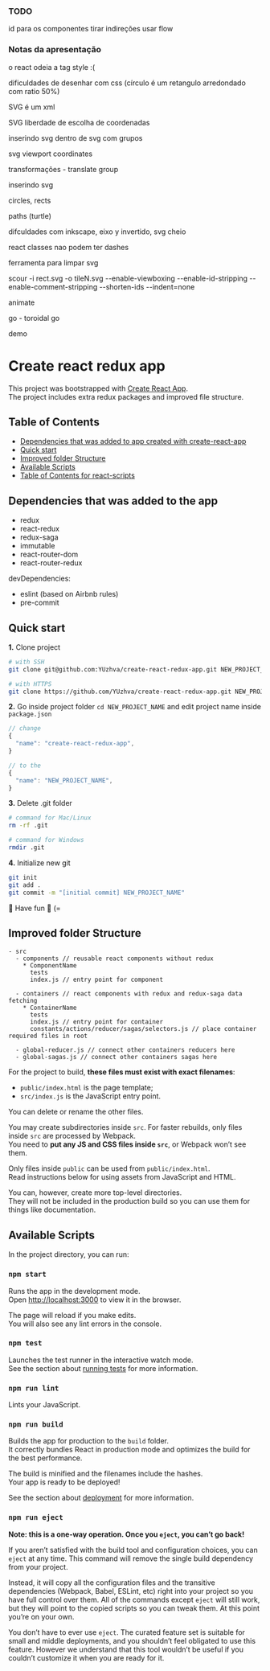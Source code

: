 ### TODO

id para os componentes
tirar indireções
usar flow

### Notas da apresentação

o react odeia a tag style :(

dificuldades de desenhar com css (círculo é um retangulo arredondado com ratio 50%)

SVG é um xml

SVG liberdade de escolha de coordenadas

inserindo svg dentro de svg com grupos

svg viewport coordinates

transformações - translate group

inserindo svg 

circles, rects

paths (turtle)

difculdades com inkscape, eixo y invertido, svg cheio

react classes nao podem ter dashes

ferramenta para limpar svg

scour -i rect.svg -o tileN.svg --enable-viewboxing --enable-id-stripping --enable-comment-stripping --shorten-ids --indent=none

animate

go - toroidal go

demo


# Create react redux app
This project was bootstrapped with [Create React App](https://github.com/facebookincubator/create-react-app).<br>
The project includes extra redux packages and improved file structure.

## Table of Contents
- [Dependencies that was added to app created with create-react-app](#dependencies-that-was-added-to-the-app)
- [Quick start](#quick-start)
- [Improved folder Structure](#improved-folder-structure)
- [Available Scripts](#available-scripts)
- [Table of Contents for react-scripts](
  https://github.com/facebookincubator/create-react-app/blob/master/packages/react-scripts/template/README.md)

## Dependencies that was added to the app
- redux
- react-redux
- redux-saga
- immutable
- react-router-dom
- react-router-redux

devDependencies:
- eslint (based on Airbnb rules)
- pre-commit

## Quick start
**1.** Clone project
```bash
# with SSH
git clone git@github.com:YUzhva/create-react-redux-app.git NEW_PROJECT_NAME

# with HTTPS
git clone https://github.com/YUzhva/create-react-redux-app.git NEW_PROJECT_NAME
```

**2.** Go inside project folder `cd NEW_PROJECT_NAME` and edit project name inside `package.json`
```javascript
// change
{
  "name": "create-react-redux-app",  
}

// to the
{
  "name": "NEW_PROJECT_NAME",  
}
```

**3.** Delete .git folder
```bash
# command for Mac/Linux
rm -rf .git

# command for Windows
rmdir .git
```

**4.** Initialize new git
```bash
git init
git add .
git commit -m "[initial commit] NEW_PROJECT_NAME"
```

:beer: Have fun :beer: (=

## Improved folder Structure

```
- src
  - components // reusable react components without redux
    * ComponentName
      tests
      index.js // entry point for component

  - containers // react components with redux and redux-saga data fetching
    * ContainerName
      tests
      index.js // entry point for container
      constants/actions/reducer/sagas/selectors.js // place container required files in root

  - global-reducer.js // connect other containers reducers here
  - global-sagas.js // connect other containers sagas here
```

For the project to build, **these files must exist with exact filenames**:

* `public/index.html` is the page template;
* `src/index.js` is the JavaScript entry point.

You can delete or rename the other files.

You may create subdirectories inside `src`. For faster rebuilds, only files inside `src` are processed by Webpack.<br>
You need to **put any JS and CSS files inside `src`**, or Webpack won’t see them.

Only files inside `public` can be used from `public/index.html`.<br>
Read instructions below for using assets from JavaScript and HTML.

You can, however, create more top-level directories.<br>
They will not be included in the production build so you can use them for things like documentation.

## Available Scripts

In the project directory, you can run:

### `npm start`

Runs the app in the development mode.<br>
Open [http://localhost:3000](http://localhost:3000) to view it in the browser.

The page will reload if you make edits.<br>
You will also see any lint errors in the console.

### `npm test`

Launches the test runner in the interactive watch mode.<br>
See the section about [running tests](#running-tests) for more information.

### `npm run lint`
Lints your JavaScript.

### `npm run build`

Builds the app for production to the `build` folder.<br>
It correctly bundles React in production mode and optimizes the build for the best performance.

The build is minified and the filenames include the hashes.<br>
Your app is ready to be deployed!

See the section about [deployment](#deployment) for more information.

### `npm run eject`

**Note: this is a one-way operation. Once you `eject`, you can’t go back!**

If you aren’t satisfied with the build tool and configuration choices, you can `eject` at any time. This command will remove the single build dependency from your project.

Instead, it will copy all the configuration files and the transitive dependencies (Webpack, Babel, ESLint, etc) right into your project so you have full control over them. All of the commands except `eject` will still work, but they will point to the copied scripts so you can tweak them. At this point you’re on your own.

You don’t have to ever use `eject`. The curated feature set is suitable for small and middle deployments, and you shouldn’t feel obligated to use this feature. However we understand that this tool wouldn’t be useful if you couldn’t customize it when you are ready for it.
